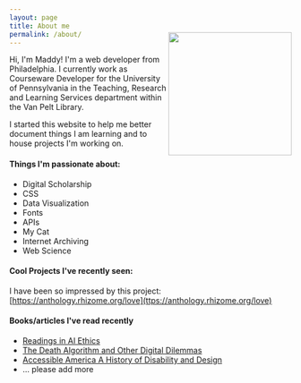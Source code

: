 ```yaml
---
layout: page
title: About me
permalink: /about/
---
```



<img alt="" width="220" height="220" align="right" style="margin-top:-40px;" src="https://avatars1.githubusercontent.com/u/11843680?s=460&amp;v=4">

Hi, I'm Maddy! I'm a web developer from Philadelphia. I currently work as Courseware Developer for the University of Pennsylvania in the Teaching, Research and Learning Services department within the Van Pelt Library.

I started this website to help me better document things I am learning and to house projects I'm working on.



#### Things I'm passionate about:
* Digital Scholarship
* CSS
* Data Visualization
* Fonts
* APIs
* My Cat
* Internet Archiving
* Web Science

#### Cool Projects I've recently seen:  
I have been so impressed by this project: [https://anthology.rhizome.org/love](ttps://anthology.rhizome.org/love)

#### Books/articles I've read recently
* [Readings in AI Ethics](https://www.scu.edu/ethics/internet-ethics-blog/readings-in-ai-ethics/)
* [The Death Algorithm and Other Digital Dilemmas](https://mitpress.mit.edu/books/death-algorithm-and-other-digital-dilemmas)
* [Accessible America A History of Disability and Design](https://www.goodreads.com/en/book/show/39971108-accessible-america)
* ... please add more
